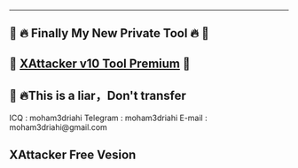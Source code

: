 
<hr><h2>📣 🔥 Finally My New Private Tool 🔥 📣</h2>
<h2>🌟 <a href="">XAttacker v10 Tool Premium</a> 🌟</h2>
<h2>📣 🔥This is a liar，Don't transfer </h2>
  ICQ : moham3driahi
  Telegram : moham3driahi
  E-mail : moham3driahi@gmail.com 
<h2>XAttacker Free Vesion</h2>
